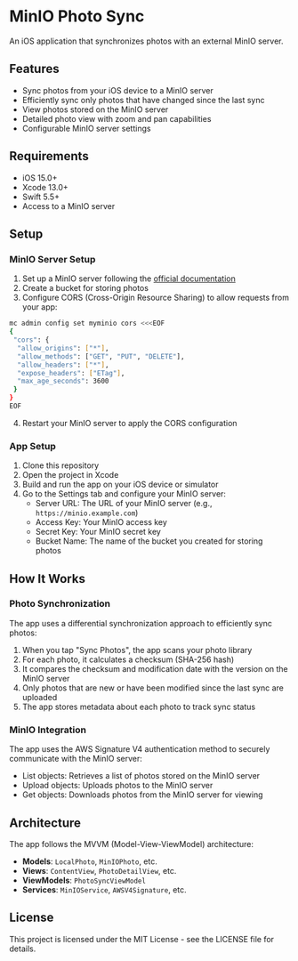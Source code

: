 # MinIO Photo Sync

An iOS application that synchronizes photos with an external MinIO server.

## Features

- Sync photos from your iOS device to a MinIO server
- Efficiently sync only photos that have changed since the last sync
- View photos stored on the MinIO server
- Detailed photo view with zoom and pan capabilities
- Configurable MinIO server settings

## Requirements

- iOS 15.0+
- Xcode 13.0+
- Swift 5.5+
- Access to a MinIO server

## Setup

### MinIO Server Setup

1. Set up a MinIO server following the [official documentation](https://docs.min.io/docs/minio-quickstart-guide.html)
2. Create a bucket for storing photos
3. Configure CORS (Cross-Origin Resource Sharing) to allow requests from your app:

```bash
mc admin config set myminio cors <<<EOF
{
 "cors": {
  "allow_origins": ["*"],
  "allow_methods": ["GET", "PUT", "DELETE"],
  "allow_headers": ["*"],
  "expose_headers": ["ETag"],
  "max_age_seconds": 3600
 }
}
EOF
```

4. Restart your MinIO server to apply the CORS configuration

### App Setup

1. Clone this repository
2. Open the project in Xcode
3. Build and run the app on your iOS device or simulator
4. Go to the Settings tab and configure your MinIO server:
   - Server URL: The URL of your MinIO server (e.g., `https://minio.example.com`)
   - Access Key: Your MinIO access key
   - Secret Key: Your MinIO secret key
   - Bucket Name: The name of the bucket you created for storing photos

## How It Works

### Photo Synchronization

The app uses a differential synchronization approach to efficiently sync photos:

1. When you tap "Sync Photos", the app scans your photo library
2. For each photo, it calculates a checksum (SHA-256 hash)
3. It compares the checksum and modification date with the version on the MinIO server
4. Only photos that are new or have been modified since the last sync are uploaded
5. The app stores metadata about each photo to track sync status

### MinIO Integration

The app uses the AWS Signature V4 authentication method to securely communicate with the MinIO server:

- List objects: Retrieves a list of photos stored on the MinIO server
- Upload objects: Uploads photos to the MinIO server
- Get objects: Downloads photos from the MinIO server for viewing

## Architecture

The app follows the MVVM (Model-View-ViewModel) architecture:

- **Models**: `LocalPhoto`, `MinIOPhoto`, etc.
- **Views**: `ContentView`, `PhotoDetailView`, etc.
- **ViewModels**: `PhotoSyncViewModel`
- **Services**: `MinIOService`, `AWSV4Signature`, etc.

## License

This project is licensed under the MIT License - see the LICENSE file for details.